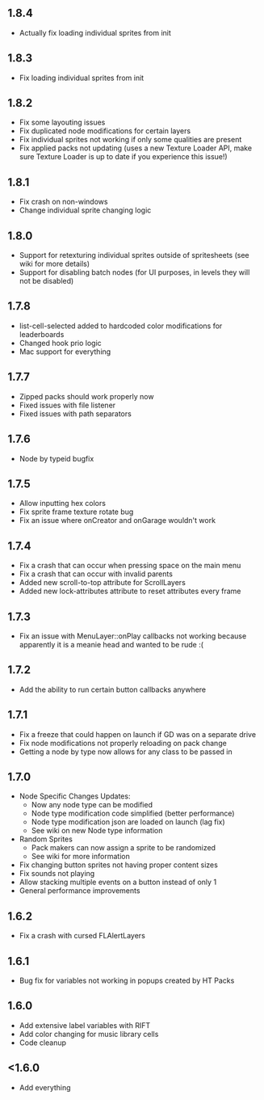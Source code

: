 ## 1.8.4
- Actually fix loading individual sprites from init

## 1.8.3
- Fix loading individual sprites from init

## 1.8.2
- Fix some layouting issues
- Fix duplicated node modifications for certain layers
- Fix individual sprites not working if only some qualities are present
- Fix applied packs not updating (uses a new Texture Loader API, make sure Texture Loader is up to date if you experience this issue!)

## 1.8.1
- Fix crash on non-windows
- Change individual sprite changing logic

## 1.8.0
- Support for retexturing individual sprites outside of spritesheets (see wiki for more details)
- Support for disabling batch nodes (for UI purposes, in levels they will not be disabled)

## 1.7.8
- list-cell-selected added to hardcoded color modifications for leaderboards
- Changed hook prio logic
- Mac support for everything

## 1.7.7 
- Zipped packs should work properly now
- Fixed issues with file listener
- Fixed issues with path separators

## 1.7.6
- Node by typeid bugfix

## 1.7.5
- Allow inputting hex colors
- Fix sprite frame texture rotate bug
- Fix an issue where onCreator and onGarage wouldn't work

## 1.7.4
- Fix a crash that can occur when pressing space on the main menu
- Fix a crash that can occur with invalid parents
- Added new scroll-to-top attribute for ScrollLayers
- Added new lock-attributes attribute to reset attributes every frame 

## 1.7.3
- Fix an issue with MenuLayer::onPlay callbacks not working because apparently it is a meanie head and wanted to be rude :(

## 1.7.2
- Add the ability to run certain button callbacks anywhere

## 1.7.1
- Fix a freeze that could happen on launch if GD was on a separate drive
- Fix node modifications not properly reloading on pack change
- Getting a node by type now allows for any class to be passed in

## 1.7.0
- Node Specific Changes Updates:
  - Now any node type can be modified
  - Node type modification code simplified (better performance)
  - Node type modification json are loaded on launch (lag fix)
  - See wiki on new Node type information
- Random Sprites
  - Pack makers can now assign a sprite to be randomized
  - See wiki for more information
- Fix changing button sprites not having proper content sizes
- Fix sounds not playing
- Allow stacking multiple events on a button instead of only 1
- General performance improvements

## 1.6.2
- Fix a crash with cursed FLAlertLayers

## 1.6.1
- Bug fix for variables not working in popups created by HT Packs

## 1.6.0
- <cg>Add extensive label variables with RIFT</c>
- Add color changing for music library cells
- Code cleanup

## <1.6.0
- Add everything

